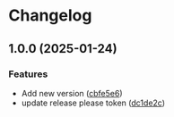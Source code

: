 # Changelog

## 1.0.0 (2025-01-24)


### Features

* Add new version ([cbfe5e6](https://github.com/milinddesai-uss/test_release/commit/cbfe5e67f69cb33e4bc27fa5b5632b7cfa1ef827))
* update release please token ([dc1de2c](https://github.com/milinddesai-uss/test_release/commit/dc1de2c4287bf8fbff9dfc90d3d774d0039b37fe))
